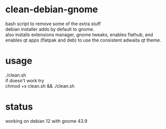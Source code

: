 # clean-debian-gnome
bash script to remove some of the extra stuff<br/>
debian installer adds by default to gnome.<br/>
also installs extensions manager, gnome tweaks, enables flathub, and<br/>
enables qt apps (flatpak and deb) to use the consistent adwaita qt theme.

# usage
./clean.sh<br/>
if doesn't work try<br/> chmod +x clean.sh && ./clean.sh

# status
working on debian 12 with gnome 43.9
